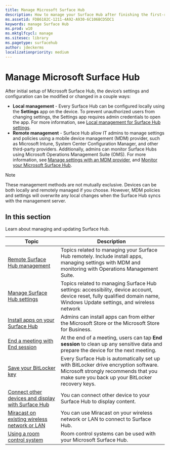 ```yaml
---
title: Manage Microsoft Surface Hub
description: How to manage your Surface Hub after finishing the first-run program.
ms.assetid: FDB6182C-1211-4A92-A930-6C106BCD5DC1
keywords: manage Surface Hub
ms.prod: w10
ms.mktglfcycl: manage
ms.sitesec: library
ms.pagetype: surfacehub
author: jdeckerms
localizationpriority: medium
---
```


# Manage Microsoft Surface Hub

After initial setup of Microsoft Surface Hub, the device’s settings and configuration can be modified or changed in a couple ways:

- **Local management** - Every Surface Hub can be configured locally using the **Settings** app on the device. To prevent unauthorized users from changing settings, the Settings app requires admin credentials to open the app. For more information, see [Local management for Surface Hub settings](local-management-surface-hub-settings.md).
- **Remote management** - Surface Hub allow IT admins to manage settings and policies using a mobile device management (MDM) provider, such as Microsoft Intune, System Center Configuration Manager, and other third-party providers. Additionally, admins can monitor Surface Hubs using Microsoft Operations Management Suite (OMS). For more information, see [Manage settings with an MDM provider](manage-settings-with-mdm-for-surface-hub.md), and [Monitor your Microsoft Surface Hub](monitor-surface-hub.md). 

> [!NOTE]
> These management methods are not mutually exclusive. Devices can be both locally and remotely managed if you choose. However, MDM policies and settings will overwrite any local changes when the Surface Hub syncs with the management server. 

## In this section

Learn about managing and updating Surface Hub.

| Topic | Description |
| ----- | ----------- |
| [Remote Surface Hub management](remote-surface-hub-management.md) |Topics related to managing your Surface Hub remotely. Include install apps, managing settings with MDM and monitoring with Operations Management Suite. |
| [Manage Surface Hub settings](manage-surface-hub-settings.md) |Topics related to managing Surface Hub settings: accessibility, device account, device reset, fully qualified domain name, Windows Update settings, and wireless network |
| [Install apps on your Surface Hub]( https://technet.microsoft.com/itpro/surface-hub/install-apps-on-surface-hub) | Admins can install apps can from either the Microsoft Store or the Microsoft Store for Business.|
| [End a meeting with End session](https://technet.microsoft.com/itpro/surface-hub/i-am-done-finishing-your-surface-hub-meeting) | At the end of a meeting, users can tap **End session** to clean up any sensitive data and prepare the device for the next meeting.|
| [Save your BitLocker key](https://technet.microsoft.com/itpro/surface-hub/save-bitlocker-key-surface-hub) | Every Surface Hub is automatically set up with BitLocker drive encryption software. Microsoft strongly recommends that you make sure you back up your BitLocker recovery keys.|
| [Connect other devices and display with Surface Hub](https://technet.microsoft.com/itpro/surface-hub/connect-and-display-with-surface-hub) | You can connect other device to your Surface Hub to display content.|
| [Miracast on existing wireless network or LAN](miracast-over-infrastructure.md) | You can use Miracast on your wireless network or LAN to connect to Surface Hub. |
| [Using a room control system]( https://technet.microsoft.com/itpro/surface-hub/use-room-control-system-with-surface-hub) | Room control systems can be used with your Microsoft Surface Hub.|

